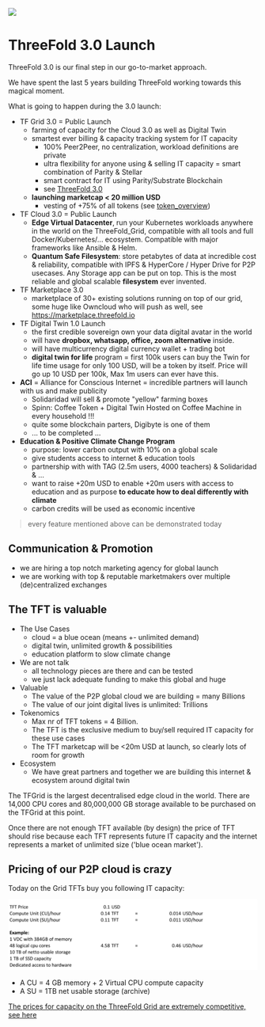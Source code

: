 ![](img/tf30.png)

# ThreeFold 3.0 Launch


ThreeFold 3.0 is our final step in our go-to-market approach. 

We have spent the last 5 years building ThreeFold working towards this magical moment.

What is going to happen during the 3.0 launch:

- TF Grid 3.0 = Public Launch
	- farming of capacity for the Cloud 3.0 as well as Digital Twin 
	- smartest ever billing & capacity tracking system for IT capacity
		- 100% Peer2Peer, no centralization, workload definitions are private
		- ultra flexibility for anyone using & selling IT capacity = smart combination of Parity & Stellar
		- smart contract for IT using Parity/Substrate Blockchain
		- see [ThreeFold 3.0](threefold30)
	- **launching marketcap < 20 million USD**
    	- vesting of +75% of all tokens (see [token_overview](token_overview))
- TF Cloud 3.0 = Public Launch
	- **Edge Virtual Datacenter**, run your Kubernetes workloads anywhere in the world on the ThreeFold_Grid, compatible with all tools and full Docker/Kubernetes/... ecosystem. Compatible with major frameworks like Ansible & Helm.
	- **Quantum Safe Filesystem**: store petabytes of data at incredible cost & reliability, compatible with IPFS & HyperCore / Hyper Drive for P2P usecases. Any Storage app can be put on top. This is the most reliable and global scalable **filesystem** ever invented.
- TF Marketplace 3.0
	- marketplace of 30+ existing solutions running on top of our grid, some huge like Owncloud who will push as well, see https://marketplace.threefold.io
- TF Digital Twin 1.0 Launch
	- the first credible sovereign own your data digital avatar in the world
	- will have **dropbox, whatsapp, office, zoom alternative** inside.
	- will have multicurrency digital currency wallet + trading bot
	- **digital twin for life** program = first 100k users can buy the Twin for life time usage for only 100 USD, will be a token by itself. Price will go up 10 USD per 100k, Max 1m users can ever have this.
- **ACI** = Alliance for Conscious Internet = incredible partners will launch with us and make publicity
	- Solidaridad will sell & promote "yellow" farming boxes
	- Spinn: Coffee Token + Digital Twin Hosted on Coffee Machine in every household !!!
	- quite some blockchain parters, Digibyte is one of them
	- ... to be completed ... 
- **Education & Positive Climate Change Program**
	- purpose: lower carbon output with 10% on a global scale
	- give students access to internet & education tools
	- partnership with with TAG (2.5m users, 4000 teachers) & Solidaridad & ...
	- want to raise +20m USD to enable +20m users with access to education and as purpose **to educate how to deal differently with climate**
	- carbon credits will be used as economic incentive

> every feature mentioned above can be demonstrated today 

## Communication & Promotion

- we are hiring a top notch marketing agency for global launch
- we are working with top & reputable marketmakers over multiple (de)centralized exchanges

## The TFT is valuable

- The Use Cases 
	- cloud = a blue ocean (means +- unlimited demand)
	- digital twin, unlimited growth & possibilities
	- education platform to slow climate change
- We are not talk
	- all technology pieces are there and can be tested
	- we just lack adequate funding to make this global and huge
- Valuable
	- The value of the P2P global cloud we are building = many Billions
	- The value of our joint digital lives is unlimited: Trillions
- Tokenomics
	- Max nr of TFT tokens = 4 Billion.
	- The TFT is the exclusive medium to buy/sell required IT capacity for these use cases
	- The TFT marketcap will be <20m USD at launch, so clearly lots of room for growth
- Ecosystem
	- We have great partners and together we are building this internet & ecosystem around digital twin

The TFGrid is the largest decentralised edge cloud in the world. There are 14,000 CPU cores and 80,000,000 GB storage available to be purchased on the TFGrid at this point. 

Once there are not enough TFT available (by design) the price of TFT should rise because each TFT represents future IT capacity and the internet represents a market of unlimited size ('blue ocean market').

## Pricing of our P2P cloud is crazy


Today on the Grid TFTs buy you following IT capacity:

![](img/pricing_tf3.png)

- A CU = 4 GB memory + 2 Virtual CPU compute capacity
- A SU = 1TB net usable storage (archive)

[The prices for capacity on the ThreeFold Grid are extremely competitive, see here](cloud:tfgrid_pricing)


